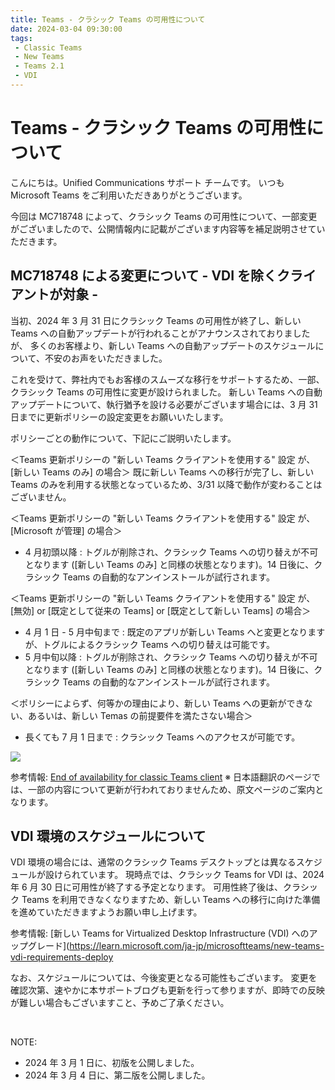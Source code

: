 ```yaml
---
title: Teams - クラシック Teams の可用性について
date: 2024-03-04 09:30:00
tags:
 - Classic Teams
 - New Teams
 - Teams 2.1
 - VDI
---
```

# Teams - クラシック Teams の可用性について 
こんにちは。Unified Communications サポート チームです。
いつも Microsoft Teams をご利用いただきありがとうございます。

今回は MC718748 によって、クラシック Teams の可用性について、一部変更がございましたので、公開情報内に記載がございます内容等を補足説明させていただきます。

## MC718748 による変更について - VDI を除くクライアントが対象 - 
当初、2024 年 3 月 31 日にクラシック Teams の可用性が終了し、新しい Teams への自動アップデートが行われることがアナウンスされておりましたが、
多くのお客様より、新しい Teams への自動アップデートのスケジュールについて、不安のお声をいただきました。

これを受けて、弊社内でもお客様のスムーズな移行をサポートするため、一部、クラシック Teams の可用性に変更が設けられました。
新しい Teams への自動アップデートについて、執行猶予を設ける必要がございます場合には、3 月 31 日までに更新ポリシーの設定変更をお願いいたします。

ポリシーごとの動作について、下記にご説明いたします。

＜Teams 更新ポリシーの "新しい Teams クライアントを使用する" 設定 が、[新しい Teams のみ] の場合＞
既に新しい Teams への移行が完了し、新しい Teams のみを利用する状態となっているため、3/31 以降で動作が変わることはございません。

＜Teams 更新ポリシーの "新しい Teams クライアントを使用する" 設定 が、[Microsoft が管理] の場合＞
  - 4 月初頭以降 : トグルが削除され、クラシック Teams への切り替えが不可となります ([新しい Teams のみ] と同様の状態となります)。14 日後に、クラシック Teams の自動的なアンインストールが試行されます。

＜Teams 更新ポリシーの "新しい Teams クライアントを使用する" 設定 が、[無効] or [既定として従来の Teams] or [既定として新しい Teams] の場合＞
  - 4 月 1 日 - 5 月中旬まで : 既定のアプリが新しい Teams へと変更となりますが、トグルによるクラシック Teams への切り替えは可能です。
  - 5 月中旬以降 : トグルが削除され、クラシック Teams への切り替えが不可となります ([新しい Teams のみ] と同様の状態となります)。14 日後に、クラシック Teams の自動的なアンインストールが試行されます。

＜ポリシーによらず、何等かの理由により、新しい Teams への更新ができない、あるいは、新しい Temas の前提要件を満たさない場合＞
  - 長くても 7 月 1 日まで : クラシック Teams へのアクセスが可能です。

![](./teams-client-eoa-timeline.png)

参考情報: [End of availability for classic Teams client](https://learn.microsoft.com/en-us/microsoftteams/teams-classic-client-end-of-availability)
※ 日本語翻訳のページでは、一部の内容について更新が行われておりませんため、原文ページのご案内となります。

## VDI 環境のスケジュールについて
VDI 環境の場合には、通常のクラシック Teams デスクトップとは異なるスケジュールが設けられています。
現時点では、クラシック Teams for VDI は、2024 年 6 月 30 日に可用性が終了する予定となります。
可用性終了後は、クラシック Teams を利用できなくなりますため、新しい Teams への移行に向けた準備を進めていただきますようお願い申し上げます。

参考情報: [新しい Teams for Virtualized Desktop Infrastructure (VDI) へのアップグレード](https://learn.microsoft.com/ja-jp/microsoftteams/new-teams-vdi-requirements-deploy


なお、スケジュールについては、今後変更となる可能性もございます。
変更を確認次第、速やかに本サポートブログも更新を行って参りますが、即時での反映が難しい場合もございますこと、予めご了承ください。

<br />

NOTE:  
- 2024 年 3 月 1 日に、初版を公開しました。
- 2024 年 3 月 4 日に、第二版を公開しました。